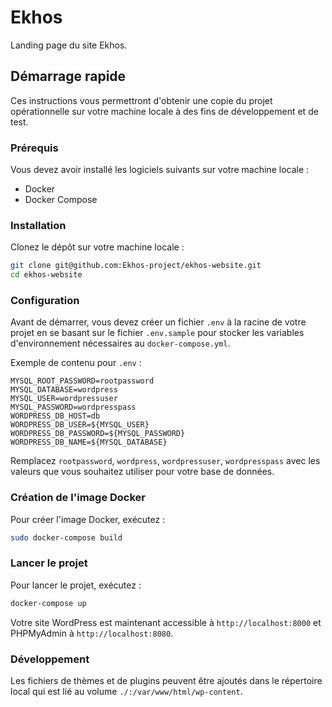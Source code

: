 # Ekhos

Landing page du site Ekhos.

## Démarrage rapide

Ces instructions vous permettront d'obtenir une copie du projet opérationnelle sur votre machine locale à des fins de développement et de test.

### Prérequis

Vous devez avoir installé les logiciels suivants sur votre machine locale :
- Docker  
- Docker Compose

### Installation

Clonez le dépôt sur votre machine locale :

```sh
git clone git@github.com:Ekhos-project/ekhos-website.git
cd ekhos-website
```

### Configuration

Avant de démarrer, vous devez créer un fichier `.env` à la racine de votre projet en se basant sur le fichier `.env.sample`
pour stocker les variables d'environnement nécessaires au `docker-compose.yml`.

Exemple de contenu pour `.env` :

```env
MYSQL_ROOT_PASSWORD=rootpassword
MYSQL_DATABASE=wordpress
MYSQL_USER=wordpressuser
MYSQL_PASSWORD=wordpresspass
WORDPRESS_DB_HOST=db
WORDPRESS_DB_USER=${MYSQL_USER}
WORDPRESS_DB_PASSWORD=${MYSQL_PASSWORD}
WORDPRESS_DB_NAME=${MYSQL_DATABASE}
```

Remplacez `rootpassword`, `wordpress`, `wordpressuser`, `wordpresspass` avec les valeurs que vous souhaitez utiliser pour votre base de données.

### Création de l'image Docker

Pour créer l'image Docker, exécutez :

```sh
sudo docker-compose build
```

### Lancer le projet

Pour lancer le projet, exécutez :

```sh
docker-compose up
```

Votre site WordPress est maintenant accessible à `http://localhost:8000` et PHPMyAdmin à `http://localhost:8080`.

### Développement

Les fichiers de thèmes et de plugins peuvent être ajoutés dans le répertoire local qui est lié au volume `./:/var/www/html/wp-content`.